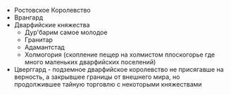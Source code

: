 - Ростовское Королевство
- Врангард
- Дварфийские княжества
	- Дур'барим самое молодое
	- Гранитар
	- Адамантстад
	- Холмогория (скопление пещер на холмистом плоскогорье где много маленьких дварфийских поселений)
- Цверггард - подземное дварфийское королевство не присягавше на верность, а закрывшее границы от внешнего мира, но продолжившее тайную торговлю с некоторыми княжествами